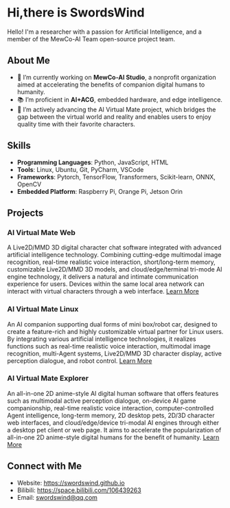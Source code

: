 # Hi,there is SwordsWind
Hello! I'm a researcher with a passion for Artificial Intelligence, and a member of the MewCo-AI Team open-source project team.

## About Me
- 💼 I’m currently working on **MewCo-AI Studio**, a nonprofit organization aimed at accelerating the benefits of companion digital humans to humanity.
- 📚 I’m proficient in **AI+ACG**, embedded hardware, and edge intelligence.
- 🚀 I’m actively advancing the AI Virtual Mate project, which bridges the gap between the virtual world and reality and enables users to enjoy quality time with their favorite characters.

## Skills
- **Programming Languages**: Python, JavaScript, HTML
- **Tools**: Linux, Ubuntu, Git, PyCharm, VSCode
- **Frameworks**: Pytorch, TensorFlow, Transformers, Scikit-learn, ONNX, OpenCV
- **Embedded Platform**: Raspberry Pi, Orange Pi, Jetson Orin

## Projects
### AI Virtual Mate Web
A Live2D/MMD 3D digital character chat software integrated with advanced artificial intelligence technology. Combining cutting-edge multimodal image recognition, real-time realistic voice interaction, short/long-term memory, customizable Live2D/MMD 3D models, and cloud/edge/terminal tri-mode AI engine technology, it delivers a natural and intimate communication experience for users. Devices within the same local area network can interact with virtual characters through a web interface. [Learn More](https://github.com/swordswind/ai_virtual_mate_web)
### AI Virtual Mate Linux
An AI companion supporting dual forms of mini box/robot car, designed to create a feature-rich and highly customizable virtual partner for Linux users. By integrating various artificial intelligence technologies, it realizes functions such as real-time realistic voice interaction, multimodal image recognition, multi-Agent systems, Live2D/MMD 3D character display, active perception dialogue, and robot control. [Learn More](https://github.com/swordswind/ai_virtual_mate_linux)
### AI Virtual Mate Explorer
An all-in-one 2D anime-style AI digital human software that offers features such as multimodal active perception dialogue, on-device AI game companionship, real-time realistic voice interaction, computer-controlled Agent intelligence, long-term memory, 2D desktop pets, 2D/3D character web interfaces, and cloud/edge/device tri-modal AI engines through either a desktop pet client or web page. It aims to accelerate the popularization of all-in-one 2D anime-style digital humans for the benefit of humanity. [Learn More](https://swordswind.github.io/2024/09/12/mateexp/)

## Connect with Me
- Website: https://swordswind.github.io
- Bilibili: https://space.bilibili.com/106439263
- Email: swordswind@qq.com
